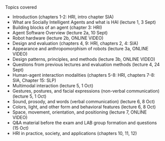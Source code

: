 Topics covered
- Introduction (chapters 1-2: HRI, intro chapter SIA)
- What are Socially Intelligent Agents and what is HAI (lecture 1, 3 Sept)
- Building blocks of an agent (chapter 3: HRI)
- Agent Software Overview (lecture 2a, 10 Sept)
- Robot hardware (lecture 2b, ONLINE VIDEO)
- Design and evaluation (chapters 4, 9: HRI, chapters 2, 4: SIA)
- Appearance and anthropomorphism of robots (lecture 3a, ONLINE VIDEO)
- Design patterns, principles, and methods (lecture 3b, ONLINE VIDEO)
- Questions from previous lectures and evaluation methods (lecture 4, 24 Sept)
- Human-agent interaction modalities (chapters 5-8: HRI, chapters 7-8: SIA, Chapter 15: SLP)
- Multimodal interaction (lecture 5, 1 Oct)
- Gestures, postures, and facial expressions (non-verbal communication) (lecture 5, 1 Oct)
- Sound, prosody, and words (verbal communication) (lecture 6, 8 Oct)
- Colors, light, and other form and behavioral features (lecture 6, 8 Oct)
- Space, movement, orientation, and positioning (lecture 7, ONLINE VIDEO)
- Q&A material before the exam and LAB group formation and questions (15 Oct)
- HRI in practice, society, and applications (chapters 10, 11, 12)